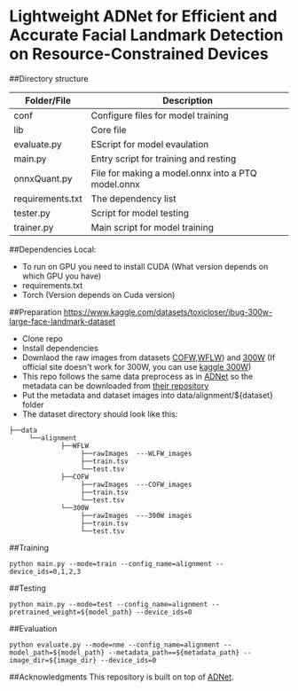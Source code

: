 # Lightweight ADNet for Efficient and Accurate Facial Landmark Detection on Resource-Constrained Devices


##Directory structure

| Folder/File         | Description                                           |
|---------------------|-------------------------------------------------------|
| conf                | Configure files for model training                    | 
| lib                 | Core file                                             | 
| evaluate.py         | EScript for model evaulation                          | 
| main.py             | Entry script for training and resting                 | 
| onnxQuant.py        | File for making a  model.onnx into a PTQ model.onnx   | 
| requirements.txt    | The dependency list                                   | 
| tester.py           | Script for model testing                              | 
| trainer.py          | Main script for model training                        | 

##Dependencies
Local:

- To run on GPU you need to install CUDA (What version depends on which GPU you have)
- requirements.txt
- Torch (Version depends on Cuda version)

##Preparation
https://www.kaggle.com/datasets/toxicloser/ibug-300w-large-face-landmark-dataset
- Clone repo
- Install dependencies
- Downlaod the raw images from datasets [COFW](https://data.caltech.edu/records/bc0bf-nc666),[WFLW](https://wywu.github.io/projects/LAB/WFLW.html)) and [300W](https://ibug.doc.ic.ac.uk/resources/300-W/) (If official site doesn't work for 300W, you can use [kaggle 300W](https://www.kaggle.com/datasets/toxicloser/ibug-300w-large-face-landmark-dataset))
- This repo follows the same data preprocess as in [ADNet](https://openaccess.thecvf.com/content/ICCV2021/papers/Huang_ADNet_Leveraging_Error-Bias_Towards_Normal_Direction_in_Face_Alignment_ICCV_2021_paper.pdf) so the metadata can be downloaded from [their repository](https://github.com/huangyangyu/ADNet/tree/main)
- Put the metadata and dataset images into data/alignment/${dataset} folder
- The dataset directory should look like this:
```text project-root/ 
├──data
     └──alignment
             ├──WFLW
                  ├──rawImages  ---WLFW_images
                  ├──train.tsv
                  └──test.tsv
             ├──COFW
                  ├──rawImages  ---COFW_images
                  ├──train.tsv
                  └──test.tsv
             └──300W
                  ├──rawImages  ---300W images
                  ├──train.tsv
                  └──test.tsv
```

##Training
```text
python main.py --mode=train --config_name=alignment --device_ids=0,1,2,3
```
##Testing
```text
python main.py --mode=test --config_name=alignment --pretrained_weight=${model_path} --device_ids=0
```
##Evaluation
```text
python evaluate.py --mode=nme --config_name=alignment --model_path=${model_path} --metadata_path==${metadata_path} --image_dir=${image_dir} --device_ids=0
```


##Acknowledgments
This repository is built on top of [ADNet](https://openaccess.thecvf.com/content/ICCV2021/papers/Huang_ADNet_Leveraging_Error-Bias_Towards_Normal_Direction_in_Face_Alignment_ICCV_2021_paper.pdf).


  
